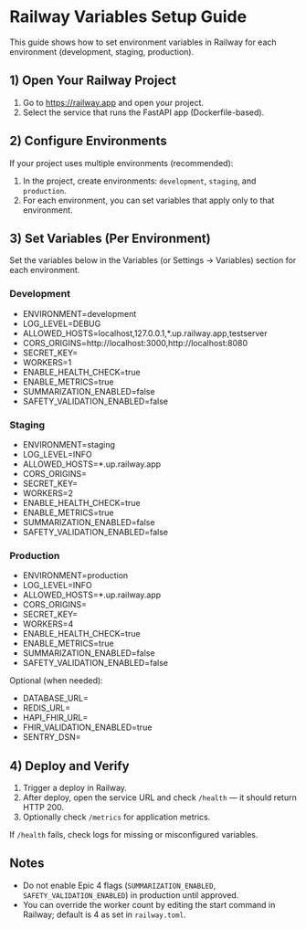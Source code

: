 # Railway Variables Setup Guide

This guide shows how to set environment variables in Railway for each environment (development, staging, production).

## 1) Open Your Railway Project

1. Go to https://railway.app and open your project.
2. Select the service that runs the FastAPI app (Dockerfile-based).

## 2) Configure Environments

If your project uses multiple environments (recommended):

1. In the project, create environments: `development`, `staging`, and `production`.
2. For each environment, you can set variables that apply only to that environment.

## 3) Set Variables (Per Environment)

Set the variables below in the Variables (or Settings → Variables) section for each environment.

### Development
- ENVIRONMENT=development
- LOG_LEVEL=DEBUG
- ALLOWED_HOSTS=localhost,127.0.0.1,*.up.railway.app,testserver
- CORS_ORIGINS=http://localhost:3000,http://localhost:8080
- SECRET_KEY=<dev-secret>
- WORKERS=1
- ENABLE_HEALTH_CHECK=true
- ENABLE_METRICS=true
- SUMMARIZATION_ENABLED=false
- SAFETY_VALIDATION_ENABLED=false

### Staging
- ENVIRONMENT=staging
- LOG_LEVEL=INFO
- ALLOWED_HOSTS=*.up.railway.app
- CORS_ORIGINS=<staging-frontend-origin>
- SECRET_KEY=<staging-secret>
- WORKERS=2
- ENABLE_HEALTH_CHECK=true
- ENABLE_METRICS=true
- SUMMARIZATION_ENABLED=false
- SAFETY_VALIDATION_ENABLED=false

### Production
- ENVIRONMENT=production
- LOG_LEVEL=INFO
- ALLOWED_HOSTS=*.up.railway.app
- CORS_ORIGINS=<production-frontend-origin>
- SECRET_KEY=<strong-unique-secret>
- WORKERS=4
- ENABLE_HEALTH_CHECK=true
- ENABLE_METRICS=true
- SUMMARIZATION_ENABLED=false
- SAFETY_VALIDATION_ENABLED=false

Optional (when needed):
- DATABASE_URL=<postgres-connection>
- REDIS_URL=<redis-connection>
- HAPI_FHIR_URL=<hapi-fhir-endpoint>
- FHIR_VALIDATION_ENABLED=true
- SENTRY_DSN=<sentry-dsn>

## 4) Deploy and Verify

1. Trigger a deploy in Railway.
2. After deploy, open the service URL and check `/health` — it should return HTTP 200.
3. Optionally check `/metrics` for application metrics.

If `/health` fails, check logs for missing or misconfigured variables.

## Notes

- Do not enable Epic 4 flags (`SUMMARIZATION_ENABLED`, `SAFETY_VALIDATION_ENABLED`) in production until approved.
- You can override the worker count by editing the start command in Railway; default is 4 as set in `railway.toml`.


